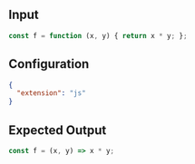 
## Input
```javascript input
const f = function (x, y) { return x * y; };
```

## Configuration
```json configuration
{
  "extension": "js"
}
```

## Expected Output
```javascript expected output
const f = (x, y) => x * y;
```
